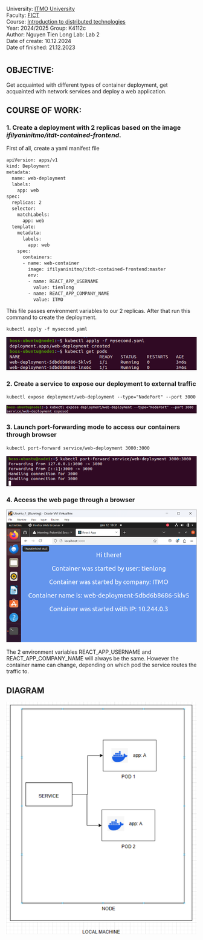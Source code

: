 University: [ITMO University](https://itmo.ru/ru/)  
Faculty: [FICT](https://fict.itmo.ru)  
Course: [Introduction to distributed technologies](https://github.com/itmo-ict-faculty/introduction-to-distributed-technologies)  
Year: 2024/2025
Group: K4112c  
Author: Nguyen Tien Long
Lab: Lab 2  
Date of create: 10.12.2024  
Date of finished: 21.12.2023

#

## OBJECTIVE:

Get acquainted with different types of container deployment, get acquainted with network services and deploy a web application.

## COURSE OF WORK:

### 1. Create a deployment with 2 replicas based on the image _ifilyaninitmo/itdt-contained-frontend_.

First of all, create a yaml manifest file

```
apiVersion: apps/v1
kind: Deployment
metadata:
  name: web-deployment
  labels:
    app: web
spec:
  replicas: 2
  selector:
    matchLabels:
      app: web
  template:
    metadata:
      labels:
        app: web
    spec:
      containers:
      - name: web-container
        image: ifilyaninitmo/itdt-contained-frontend:master
        env:
        - name: REACT_APP_USERNAME
          value: tienlong
        - name: REACT_APP_COMPANY_NAME
          value: ITMO
```

This file passes environment variables to our 2 replicas.
After that run this command to create the deployment.

```
kubectl apply -f mysecond.yaml
```

![image](./img/Screenshot%202024-12-12%20193221.png)

### 2. Create a service to expose our deployment to external traffic

```
kubectl expose deployment/web-deployment --type="NodePort" --port 3000
```

![image](./img/Screenshot%202024-12-12%20193234.png)

### 3. Launch port-forwarding mode to access our containers through browser

```
kubectl port-forward service/web-deployment 3000:3000
```

![image](./img/Screenshot%202024-12-12%20193242.png)

### 4. Access the web page through a browser

![image](./img/Screenshot%202024-12-12%20193159.png)

The 2 environment variables REACT_APP_USERNAME and REACT_APP_COMPANY_NAME will always be the same. However the container name can change, depending on which pod the service routes the traffic to.

## DIAGRAM

![image](./img/Screenshot%202024-12-20%20234427.png)
